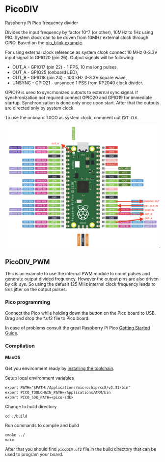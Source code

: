 # PicoDIV
Raspberry Pi Pico frequency divider

Divides the input frequency by factor 10^7 (or other), 10MHz to 1Hz using PIO.
System clock can to be driven from 10MHz external clock through GPIO.
Based on the [pio_blink example](https://github.com/raspberrypi/pico-examples/tree/master/pio/pio_blink).

For using external clock reference as system clcok connect 10 MHz 0-3.3V input signal to GPIO20 (pin 26). 
Output signals will be following:

- OUT_A  - GPIO17 (pin 22) - 1 PPS, 10 ms long pulses, 
- OUT_A  - GPIO25 (onboard LED),
- OUT_B  - GPIO18 (pin 24) - 100 kHz 0-3.3V square wave,
- UNSYNC - GPIO21 - unsynced 1 PSS from RP2040 clock divider.

GPIO19 is used to syncrhonized outputs to external sync signal. If synchronization not required connect GPIO20 and GPIO19 for immediate startup. Synchronization is done only once upon start. After that the outputs are directed only by system clock.

To use the onboard TXCO as system clock, comment out ```EXT_CLK```.

![PicoDIV_pinout](PicoDIV_pinout.png)


## PicoDIV_PWM
This is an example to use the internal PWM module to count pulses and generate output divided frequency. However the output pins are also driven by clk_sys. So using the defualt 125 MHz internal clock frequency leads to 8ns jitter on the output pulses.

### Pico programming
Connect the Pico while holding down the button on the Pico board to USB.
Drag and drop the *.uf2 file to Pico board.

In case of problems consult the great Raspberry Pi Pico [Getting Started Guide](https://www.raspberrypi.org/documentation/rp2040/getting-started/#getting-started-with-c).

### Compilation
#### MacOS
Get you environment ready by [installing the toolchain](https://datasheets.raspberrypi.org/pico/getting-started-with-pico.pdf).

Setup local environment variables
```
export PATH="$PATH:/Applications/microchip/xc8/v2.31/bin"
export PICO_TOOLCHAIN_PATH=/Applications/ARM/bin
export PICO_SDK_PATH=<pico-sdk>
```

Change to build directory
```
cd ./build
```

Run commands to compile and build
```
cmake ../
make
```

After that you should find `picoDIV.uf2` file in the build directory that can be used to program your board.
